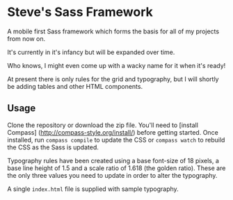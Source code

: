 # Steve's Sass Framework
A mobile first Sass framework which forms the basis for all of my projects from 
now on.

It's currently in it's infancy but will be expanded over time.

Who knows, I might even come up with a wacky name for it when it's ready!

At present there is only rules for the grid and typography, but I will shortly 
be adding tables and other HTML components.

## Usage

Clone the repository or download the zip file. You'll need to [install Compass]
(http://compass-style.org/install/) before getting started. Once installed,
run `compass compile` to update the CSS or `compass watch` to rebuild the
CSS as the Sass is updated.

Typography rules have been created using a base font-size of 18 pixels, a base
line height of 1.5 and a scale ratio of 1.618 (the golden ratio). These are the 
only three values you need to update in order to alter the typography.

A single `index.html` file is supplied with sample typography.
